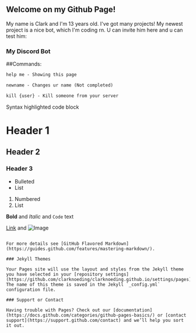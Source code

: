 ## Welcome on my Github Page!

My name is Clark and I'm 13 years old. I've got many projects! My newest project is a nice bot, which I'm coding rn. U can invite him here and u can test him:

### My Discord Bot

##Commands:
```markdown
help me - Showing this page

newname - Changes ur name (Not completed)

kill {user} - Kill someone from your server
```

Syntax highlighted code block

# Header 1
## Header 2
### Header 3

- Bulleted
- List

1. Numbered
2. List

**Bold** and _Italic_ and `Code` text

[Link](url) and ![Image](src)
```

For more details see [GitHub Flavored Markdown](https://guides.github.com/features/mastering-markdown/).

### Jekyll Themes

Your Pages site will use the layout and styles from the Jekyll theme you have selected in your [repository settings](https://github.com/clarknoeding/clarknoeding.github.io/settings/pages). The name of this theme is saved in the Jekyll `_config.yml` configuration file.

### Support or Contact

Having trouble with Pages? Check out our [documentation](https://docs.github.com/categories/github-pages-basics/) or [contact support](https://support.github.com/contact) and we’ll help you sort it out.
